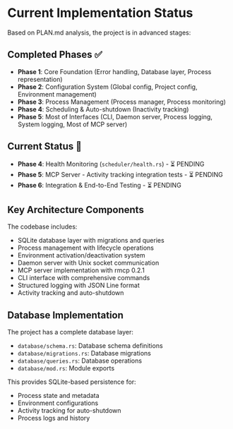 # Current Implementation Status

Based on PLAN.md analysis, the project is in advanced stages:

## Completed Phases ✅
- **Phase 1**: Core Foundation (Error handling, Database layer, Process representation)
- **Phase 2**: Configuration System (Global config, Project config, Environment management)
- **Phase 3**: Process Management (Process manager, Process monitoring)
- **Phase 4**: Scheduling & Auto-shutdown (Inactivity tracking)
- **Phase 5**: Most of Interfaces (CLI, Daemon server, Process logging, System logging, Most of MCP server)

## Current Status 🚧
- **Phase 4**: Health Monitoring (`scheduler/health.rs`) - ⏳ PENDING
- **Phase 5**: MCP Server - Activity tracking integration tests - ⏳ PENDING  
- **Phase 6**: Integration & End-to-End Testing - ⏳ PENDING

## Key Architecture Components
The codebase includes:
- SQLite database layer with migrations and queries
- Process management with lifecycle operations
- Environment activation/deactivation system
- Daemon server with Unix socket communication
- MCP server implementation with rmcp 0.2.1
- CLI interface with comprehensive commands
- Structured logging with JSON Line format
- Activity tracking and auto-shutdown

## Database Implementation
The project has a complete database layer:
- `database/schema.rs`: Database schema definitions
- `database/migrations.rs`: Database migrations
- `database/queries.rs`: Database operations
- `database/mod.rs`: Module exports

This provides SQLite-based persistence for:
- Process state and metadata
- Environment configurations
- Activity tracking for auto-shutdown
- Process logs and history